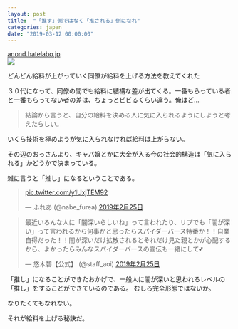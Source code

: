 ```yaml
---
layout: post
title:  "「推す」側ではなく「推される」側になれ"
categories: japan
date: "2019-03-12 00:00:00"
---
```


<div class="card">
  <a href="https://anond.hatelabo.jp/20160626145813"></a>
  <div class="card__header">
    <a href="https://anond.hatelabo.jp/20160626145813">anond.hatelabo.jp</a>
  </div>
  <div class="card__image">
    <img src="https://anond.hatelabo.jp/images/og-image-1500.gif">
  </div>
  <div class="card__title">
    <p>どんどん給料が上がっていく同僚が給料を上げる方法を教えてくれた</p>
  </div>
  <div class="card__description">
    <p>３０代になって、同僚の間でも給料に結構な差が出てくる。一番もらっている者と一番もらってない者の差は、ちょっとビビるくらい違う。俺はど…</p>
  </div>
</div>

> 結論から言うと、自分の給料を決める人に気に入られるようにしようと考えたらしい。


いくら技術を極めようが気に入られなければ給料は上がらない。


その辺のおっさんより、キャバ嬢とかに大金が入る今の社会的構造は「気に入られる」かどうかで決まっている。


雑に言うと「推し」になるということである。

<blockquote class="twitter-tweet" data-lang="ja"><p lang="und" dir="ltr"> <a href="https://t.co/y1UxjTEM92">pic.twitter.com/y1UxjTEM92</a></p>&mdash; ふれあ (@nabe_furea) <a href="https://twitter.com/nabe_furea/status/1099934264290795530?ref_src=twsrc%5Etfw">2019年2月25日</a></blockquote>
<script async src="https://platform.twitter.com/widgets.js" charset="utf-8"></script>

<blockquote class="twitter-tweet" data-lang="ja"><p lang="ja" dir="ltr">最近いろんな人に「闇深いらしいね」って言われたり、リプでも「闇が深い」って言われるから何事かと思ったらスパイダーバース特番か！！自業自得だった！！闇が深いだけ拡散されるとそれだけ見た親とかが心配するから、よかったらみんなスパイダーバースの宣伝も一緒にして💕</p>&mdash; 悠木碧【公式】 (@staff_aoi) <a href="https://twitter.com/staff_aoi/status/1099923930985377798?ref_src=twsrc%5Etfw">2019年2月25日</a></blockquote>
<script async src="https://platform.twitter.com/widgets.js" charset="utf-8"></script>


「推し」になることができたおかげで、一般人に闇が深いと思われるレベルの「推し」をすることができているのである。
むしろ完全形態ではないか。


なりたくてもなれない。


それが給料を上げる秘訣だ。

